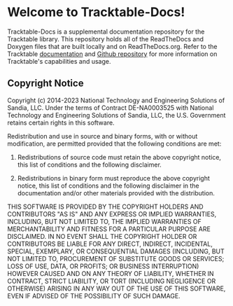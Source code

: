# Welcome to Tracktable-Docs!

Tracktable-Docs is a supplemental documentation repository for the Tracktable library.
This repository holds all of the ReadTheDocs and Doxygen files that are
built locally and on ReadTheDocs.org. Refer to the
Tracktable [documentation](https://tracktable.readthedocs.org)
and [Github repository](https://github.com/sandialabs/tracktable)
for more information on Tracktable's capabilities and usage.

## Copyright Notice

Copyright (c) 2014-2023 National Technology and Engineering
Solutions of Sandia, LLC. Under the terms of Contract DE-NA0003525
with National Technology and Engineering Solutions of Sandia, LLC,
the U.S. Government retains certain rights in this software.

Redistribution and use in source and binary forms, with or without
modification, are permitted provided that the following conditions
are met:

1. Redistributions of source code must retain the above copyright
   notice, this list of conditions and the following disclaimer.

2. Redistributions in binary form must reproduce the above copyright
   notice, this list of conditions and the following disclaimer in the
   documentation and/or other materials provided with the distribution.

THIS SOFTWARE IS PROVIDED BY THE COPYRIGHT HOLDERS AND CONTRIBUTORS
"AS IS" AND ANY EXPRESS OR IMPLIED WARRANTIES, INCLUDING, BUT NOT
LIMITED TO, THE IMPLIED WARRANTIES OF MERCHANTABILITY AND FITNESS FOR
A PARTICULAR PURPOSE ARE DISCLAIMED. IN NO EVENT SHALL THE COPYRIGHT
HOLDER OR CONTRIBUTORS BE LIABLE FOR ANY DIRECT, INDIRECT, INCIDENTAL,
SPECIAL, EXEMPLARY, OR CONSEQUENTIAL DAMAGES (INCLUDING, BUT NOT
LIMITED TO, PROCUREMENT OF SUBSTITUTE GOODS OR SERVICES; LOSS OF USE,
DATA, OR PROFITS; OR BUSINESS INTERRUPTION) HOWEVER CAUSED AND ON ANY
THEORY OF LIABILITY, WHETHER IN CONTRACT, STRICT LIABILITY, OR TORT
(INCLUDING NEGLIGENCE OR OTHERWISE) ARISING IN ANY WAY OUT OF THE USE
OF THIS SOFTWARE, EVEN IF ADVISED OF THE POSSIBILITY OF SUCH DAMAGE.